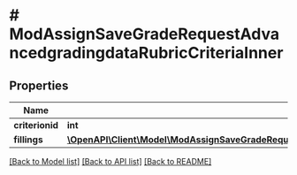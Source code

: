 # # ModAssignSaveGradeRequestAdvancedgradingdataRubricCriteriaInner

## Properties

Name | Type | Description | Notes
------------ | ------------- | ------------- | -------------
**criterionid** | **int** | criterion id | [optional]
**fillings** | [**\OpenAPI\Client\Model\ModAssignSaveGradeRequestAdvancedgradingdataRubricCriteriaInnerFillingsInner[]**](ModAssignSaveGradeRequestAdvancedgradingdataRubricCriteriaInnerFillingsInner.md) |  | [optional]

[[Back to Model list]](../../README.md#models) [[Back to API list]](../../README.md#endpoints) [[Back to README]](../../README.md)
